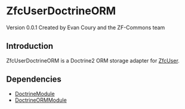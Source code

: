 ZfcUserDoctrineORM
==================
Version 0.0.1 Created by Evan Coury and the ZF-Commons team

Introduction
------------
ZfcUserDoctrineORM is a Doctrine2 ORM storage adapter for [ZfcUser](https://github.com/ZF-Commons/ZfcUser).

Dependencies
------------

- [DoctrineModule](https://github.com/doctrine/DoctrineModule)
- [DoctrineORMModule](https://github.com/doctrine/DoctrineORMModule)
